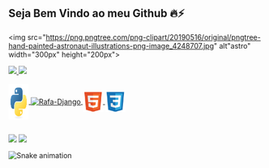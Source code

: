 ## Seja Bem Vindo ao meu Github 🔥⚡
<img src="https://png.pngtree.com/png-clipart/20190516/original/pngtree-hand-painted-astronaut-illustrations-png-image_4248707.jpg" alt"astro" width="300px" height="200px">
<div>
  <a href="https://github.com/Deivisson7-coder">
  <img height="180em" src="https://github-readme-stats.vercel.app/api?username=Deivisson7-coder&show_icons=true&theme=gruvbox&include_all_commits=true&count_private=true"/>
  <img height="180em" src="https://github-readme-stats.vercel.app/api/top-langs/?username=Deivisson7-coder&layout=compact&langs_count=7&theme=gruvbox"/>
</div> 
<div style="display: inline_block"><br>
  <img align="center" alt="Rafa-Python" height="70" width="40" src="https://raw.githubusercontent.com/devicons/devicon/master/icons/python/python-original.svg">
  <img align="center" alt="Rafa-Django" height="40" width="40" src="https://cdn.worldvectorlogo.com/logos/django.svg">
  <img align="center" alt="Rafa-HTML" height="40" width="40" src="https://raw.githubusercontent.com/devicons/devicon/master/icons/html5/html5-original.svg">
  <img align="center" alt="Rafa-CSS" height="40" width="40" src="https://raw.githubusercontent.com/devicons/devicon/master/icons/css3/css3-original.svg">
</div>
  
  
  ##
  

  
  
<div>
  <a href="https://www.instagram.com/deivisson.dev/" target="_blank"><img src="https://img.shields.io/badge/-Instagram-%23E4405F?style=for-the-badge&logo=instagram&logoColor=white"></a>
  <a href = "mailto:darsonsilva83@gmail.com"><img src="https://img.shields.io/badge/-Gmail-%23333?style=for-the-badge&logo=gmail&logoColor=white" target="_blank"></a>
</div>
  
  
  
![Snake animation](https://github.com/Deivisson7-coder/Deivisson7-coder/blob/output/github-contribution-grid-snake.svg)
